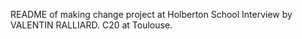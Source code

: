 README of making change project at Holberton School Interview by VALENTIN RALLIARD. C20 at Toulouse.
